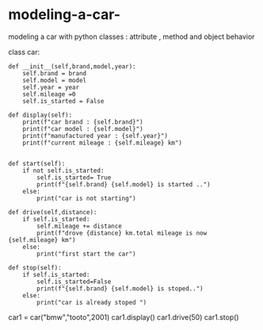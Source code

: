 # modeling-a-car-
modeling a car with python classes : attribute , method and object behavior



class car:
    
    def __init__(self,brand,model,year):
        self.brand = brand
        self.model = model
        self.year = year
        self.mileage =0
        self.is_started = False
        
    def display(self):
        print(f"car brand : {self.brand}")
        print(f"car model : {self.model}")
        print(f"manufactured year : {self.year}")
        print(f"current mileage : {self.mileage} km")
        
     
    def start(self):
        if not self.is_started:
            self.is_started= True
            print(f"{self.brand} {self.model} is started ..")
        else:
            print("car is not starting")
            
    def drive(self,distance):
        if self.is_started:
            self.mileage += distance
            print(f"drove {distance} km.total mileage is now {self.mileage} km")
        else:
            print("first start the car") 
    
    def stop(self):
        if self.is_started:
            self.is_started=False
            print(f"{self.brand} {self.model} is stoped..")
        else:
            print("car is already stoped ") 
            
        
car1 = car("bmw","tooto",2001)
car1.display()
car1.drive(50)
car1.stop()
    
    
    
    




                           
            
            
        
